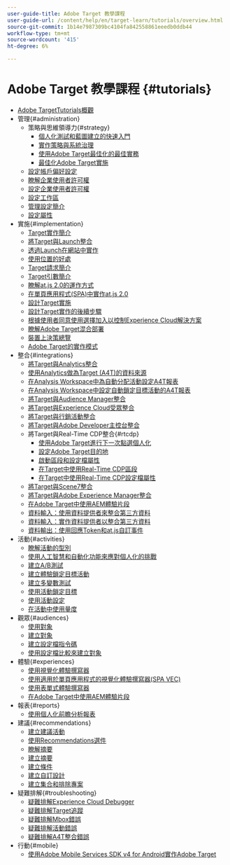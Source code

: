 ```yaml
---
user-guide-title: Adobe Target 教學課程
user-guide-url: /content/help/en/target-learn/tutorials/overview.html
source-git-commit: 1b14e7987309bc4104fa842558861eeedb0ddb44
workflow-type: tm+mt
source-wordcount: '415'
ht-degree: 6%

---
```



# Adobe Target 教學課程 {#tutorials}

+ [Adobe TargetTutorials概觀](../overview.md)
+ 管理{#administration}
   + 策略與思維領導力{#strategy}
      + [個人化測試和藍圖建立的快速入門](../strategy/create-personalization-roadmap-testing-plan.md)
      + [實作策略與系統治理](../dev101/1-1-implementation-strategy-sys-governance.md)
      + [使用Adobe Target最佳化的最佳實務](../strategy/target-best-practices-for-optimization.md)
      + [最佳化Adobe Target實施](../strategy/optimize-your-target-implementation.md)
   + [設定帳戶偏好設定](../administration/set-up-account-preferences.md)
   + [瞭解企業使用者許可權](../administration/understanding-enterprise-user-permissions.md)
   + [設定企業使用者許可權](../dev101/1-2-configure-ent-user-permissions.md)
   + [設定工作區](../administration/set-up-workspaces.md)
   + [管理設定簡介](../dev101/1-3-intro-to-admin-setup.md)
   + [設定屬性](../administration/set-up-properties.md)
+ 實施{#implementation}
   + [Target實作簡介](../dev101/2-1-intro-to-target-implementation.md)
   + [將Target與Launch整合](../dev101/3-1-target-launch.md)
   + [透過Launch在網站中實作](https://experienceleague.adobe.com/docs/launch-learn/implementing-in-websites-with-launch/index.html?lang=en)
   + [使用位置的好處](../dev101/2-2-benefits-of-locations.md)
   + [Target請求簡介](../dev101/2-3-intro-to-target-requests.md)
   + [Target引數簡介](../dev101/2-4-intro-to-target-params.md)
   + [瞭解at.js 2.0的運作方式](../implementation/understanding-how-atjs-20-works.md)
   + [在單頁應用程式(SPA)中實作at.js 2.0](../implementation/implement-atjs-20-in-a-single-page-application.md)
   + [設計Target實施](../dev101/2-5-design-target-implementation.md)
   + [設計Target實作的後續步驟](../dev101/2-6-next-steps-design-target-implementation.md)
   + [根據使用者同意使用選擇加入以控制Experience Cloud解決方案](https://experienceleague.adobe.com/docs/id-service/using/implementation/opt-in-service/use-opt-in-to-control-experience-cloud-activities-based-on-user-consent.html?lang=en)
   + [瞭解Adobe Target混合部署](../implementation/hybrid-deployment.md)
   + [裝置上決策總覽](../implementation/on-device-decisioning-overview.md)
   + [Adobe Target的實作模式](../implementation/implementation-patterns-for-adobe-target.md)
+ 整合{#integrations}
   + [將Target與Analytics整合](../dev101/3-2-target-analytics.md)
   + [使用Analytics做為Target (A4T)的資料來源](../integrations/use-analytics-as-a-data-source-a4t.md)
   + [在Analysis Workspace中為自動分配活動設定A4T報表](../integrations/set-up-a4t-reports-in-analysis-workspace-for-auto-allocate-activities.md)
   + [在Analysis Workspace中設定自動鎖定目標活動的A4T報表](../integrations/set-up-a4t-reports-in-analysis-workspace-for-auto-target-activities.md)
   + [將Target與Audience Manager整合](../dev101/3-3-target-dmp.md)
   + [將Target與Experience Cloud受眾整合](../dev101/3-4-target-exc-audiences.md)
   + [將Target與行銷活動整合](../dev101/3-6-target-campaign.md)
   + [將Target與Adobe Developer主控台整合](../dev101/3-7-target-io.md)
   + 將Target與Real-Time CDP整合{#rtcdp}
      + [使用Adobe Target進行下一次點選個人化](../integrations/rtcdp/next-hit-personalization.md)
      + [設定Adobe Target目的地](../integrations/rtcdp/configure-the-target-destination.md)
      + [啟動區段和設定檔屬性](../integrations/rtcdp/activate-segments-and-profile-attributes.md)
      + [在Target中使用Real-Time CDP區段](../integrations/rtcdp/use-rtcdp-segments-in-target.md)
      + [在Target中使用Real-Time CDP設定檔屬性](../integrations/rtcdp/use-rtcdp-profile-attributes-in-target.md)
   + [將Target與Scene7整合](../dev101/3-8-target-scene7.md)
   + [將Target與Adobe Experience Manager整合](../dev101/3-5-target-aem.md)
   + [在Adobe Target中使用AEM體驗片段](https://helpx.adobe.com/experience-manager/kt/sites/using/experience-fragment-target-offer-feature-video-use.html)
   + [資料輸入：使用資料提供者來整合第三方資料](../integrations/use-data-providers-to-integrate-third-party-data.md)
   + [資料輸入：實作資料提供者以整合第三方資料](../integrations/implement-data-providers-to-integrate-third-party-data.md)
   + [資料輸出：使用回應Token和at.js自訂事件](../integrations/use-response-tokens-and-atjs-custom-events.md)
+ 活動{#activities}
   + [瞭解活動的型別](../activities/understanding-the-types-of-activities.md)
   + [使用人工智慧和自動化功能來應對個人化的挑戰](../activities/use-the-artificial-intelligence-and-automation-capabilities-to-meet-the-challenges-of-personalization.md)
   + [建立A/B測試](../activities/create-ab-tests.md)
   + [建立體驗鎖定目標活動](../activities/create-experience-targeting-activities.md)
   + [建立多變數測試](../activities/create-multivariate-tests.md)
   + [使用活動鎖定目標](../activities/use-activity-targeting.md)
   + [使用活動設定](../activities/use-activity-settings.md)
   + [在活動中使用量度](../activities/use-metrics-in-activities.md)
+ 觀眾{#audiences}
   + [使用對象](../audiences/use-audiences.md)
   + [建立對象](../audiences/create-audiences.md)
   + [建立設定檔指令碼](../audiences/create-profile-scripts.md)
   + [使用設定檔比較來建立對象](../audiences/use-profile-comparison-to-build-audiences.md)
+ 體驗{#experiences}
   + [使用視覺化體驗撰寫器](../experiences/use-the-visual-experience-composer.md)
   + [使用適用於單頁應用程式的視覺化體驗撰寫器(SPA VEC)](../experiences/use-the-visual-experience-composer-for-single-page-applications.md)
   + [使用表單式體驗撰寫器](../experiences/use-the-form-based-experience-composer.md)
   + [在Adobe Target中使用AEM體驗片段](https://helpx.adobe.com/experience-manager/kt/sites/using/experience-fragment-target-offer-feature-video-use.html)
+ 報表{#reports}
   + [使用個人化前瞻分析報表](../reports/use-the-personalization-insights-reports.md)
+ 建議{#recommendations}
   + [建立建議活動](../recommendations/create-a-recommendations-activity.md)
   + [使用Recommendations選件](../recommendations/use-recommendations-offers.md)
   + [瞭解摘要](../recommendations/understanding-feeds.md)
   + [建立摘要](../recommendations/create-a-feed.md)
   + [建立條件](../recommendations/create-criteria.md)
   + [建立自訂設計](../recommendations/create-custom-designs.md)
   + [建立集合和排除專案](../recommendations/create-collections-and-exclusions.md)
+ 疑難排解{#troubleshooting}
   + [疑難排解Experience Cloud Debugger](../troubleshooting/troubleshoot-with-the-experience-cloud-debugger.md)
   + [疑難排解Target追蹤](../troubleshooting/troubleshoot-with-target-traces.md)
   + [疑難排解Mbox錯誤](../dev101/4-1-troubleshoot-mbox-errors.md)
   + [疑難排解活動錯誤](../dev101/4-2-troubleshoot-activity-errors.md)
   + [疑難排解A4T整合錯誤](../dev101/4-3-troubleshoot-integration-errors.md)
+ 行動{#mobile}
   + [使用Adobe Mobile Services SDK v4 for Android實作Adobe Target](../mobile-v4/overview.md)
